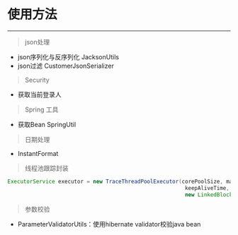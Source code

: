 # 使用方法
- - -
> json处理
* json序列化与反序列化 JacksonUtils
* json过滤 CustomerJsonSerializer

> Security
* 获取当前登录人

> Spring 工具
* 获取Bean SpringUtil

> 日期处理
* InstantFormat

> 线程池跟踪封装
```java
ExecutorService executor = new TraceThreadPoolExecutor(corePoolSize, maximumPoolSize,
                                                        keepAliveTime, TimeUnit.SECONDS,
                                                        new LinkedBlockingQueue<Runnable>());
```

> 参数校验
* ParameterValidatorUtils：使用hibernate validator校验java bean